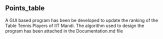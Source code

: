 ## Points_table
A GUI based program has been be developed to update the ranking of the Table Tennis
Players of IIT Mandi. The algorithm used to design the program has been attached in
the Documentation.md file


 
